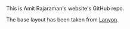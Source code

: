 This is Amit Rajaraman's website's GitHub repo.

The base layout has been taken from [Lanyon](http://lanyon.getpoole.com/).